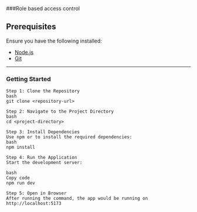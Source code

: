 ###Role based access control
## Prerequisites
Ensure you have the following installed:
- [Node.js](https://nodejs.org/) 
- [Git](https://git-scm.com/)

---

### Getting Started

```
Step 1: Clone the Repository
bash
git clone <repository-url>

Step 2: Navigate to the Project Directory
bash
cd <project-directory>

Step 3: Install Dependencies
Use npm or to install the required dependencies:
bash
npm install

Step 4: Run the Application
Start the development server:

bash
Copy code
npm run dev

Step 5: Open in Browser
After running the command, the app would be running on http://localhost:5173
